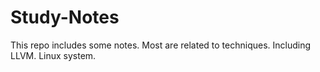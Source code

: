 # Study-Notes

This repo includes some notes. Most are related to techniques. Including LLVM. Linux system.

